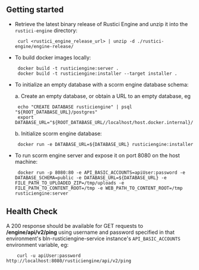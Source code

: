 ## Getting started

 - Retrieve the latest binary release of Rustici Engine and unzip it into the `rustici-engine` directory:

        curl <rustici_engine_release_url> | unzip -d ./rustici-engine/engine-release/

 - To build docker images locally:

        docker build -t rusticiengine:server .
        docker build -t rusticiengine:installer --target installer .

 - To initialize an empty database with a scorm engine database schema:

    a. Create an empty database, or obtain a URL to an empty database, eg

        echo "CREATE DATABASE rusticiengine" | psql "${ROOT_DATABASE_URL}/postgres"
        export DATABASE_URL="${ROOT_DATABASE_URL//localhost/host.docker.internal}/rusticiengine"
        
    b. Initialize scorm engine database:

        docker run -e DATABASE_URL=${DATABASE_URL} rusticiengine:installer

 - To run scorm engine server and expose it on port 8080 on the host machine:

        docker run -p 8080:80 -e API_BASIC_ACCOUNTS=apiUser:password -e DATABASE_SCHEMA=public -e DATABASE_URL=${DATABASE_URL} -e FILE_PATH_TO_UPLOADED_ZIP=/tmp/uploads -e FILE_PATH_TO_CONTENT_ROOT=/tmp -e WEB_PATH_TO_CONTENT_ROOT=/tmp rusticiengine:server

## Health Check

A 200 response should be available for GET requests to **/engine/api/v2/ping** using username and password specified in that environment's bln-rusticiengine-service instance's `API_BASIC_ACCOUNTS` environment variable, eg:

        curl -u apiUser:password http://localhost:8080/rusticiengine/api/v2/ping
